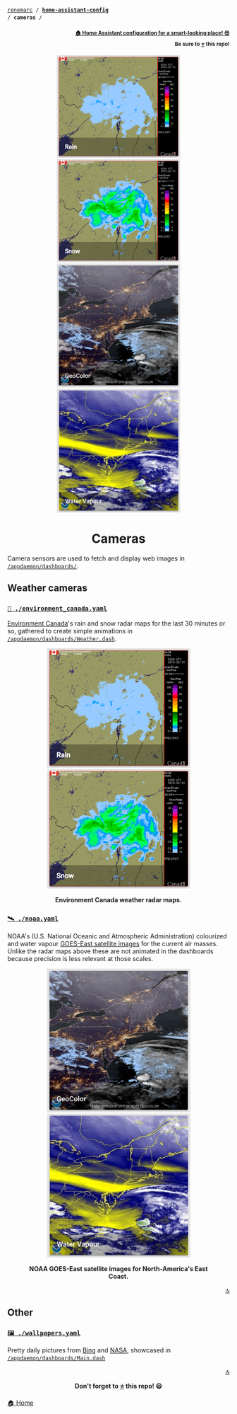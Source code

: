 <!-- Header -->
[link-profile]:https://github.com/renemarc
[link-repo]:https://github.com/renemarc/home-assistant-config

<a name="top"></a>
<code>[renemarc][link-profile] / **[home-assistant-config][link-repo]** / **cameras** /</code>

<p align="right"><sub><strong><a href="https://github.com/renemarc/home-assistant-config">🏠 Home Assistant configuration for a smart-looking place! 😎</a><br>Be sure to <a href="#" title="star">⭐️</a> this repo!</strong></sub></p>


<!-- Hero -->
<figure>
    <div align="center">
        <a href="#-environment_canadayaml"><img src="../www/screenshots/card-radar-rain.png" alt="Environment Canada rain radar map" title="Environment Canada Rain" width="280"></a>
        <a href="#-environment_canadayaml"><img src="../www/screenshots/card-radar-snow.png" alt="Environment Canada snow radar map" title="Environment Canada Snow" width="280"></a>
    </div>
    <div align="center">
        <a href="#-noaayaml" title="NOAA's GOES-East satellite images"><img src="../www/screenshots/card-satellite-geocolour.jpg" alt="NOAA GeoColour satellite image of North-America's East Coast" title="NOAA GeoColour satellite image" width="280"></a>
        <a href="#-noaayaml" title="NOAA's GOES-East satellite images"><img src="../www/screenshots/card-satellite-vapour.jpg" alt="NOAA Water Vapour satellite image of North-America's East Coast" title="NOAA Water Vapour satellite image" width="280"></a>
    </div>
</figure>


<h1 align="center">Cameras</h1>

Camera sensors are used to fetch and display web images in [`/appdaemon/dashboards/`](../appdaemon/dashboards).


## Weather cameras

### [`📡 ./environment_canada.yaml`](environment_canada.yaml)

[Environment Canada](https://weather.gc.ca/radar/)'s rain and snow radar maps for the last 30 minutes or so, gathered to create simple animations in [`/appdaemon/dashboards/Weather.dash`](../appdaemon/dashboards/Weather.dash).

<div align="center">
    <figure>
        <div>
            <img src="../www/screenshots/card-radar-rain.png" alt="Environment Canada rain radar map" title="Environment Canada Rain" width="325">
            <img src="../www/screenshots/card-radar-snow.png" alt="Environment Canada snow radar map" title="Environment Canada Snow" width="325">
        </div>
        <figcaption>
            <p><strong>Environment Canada weather radar maps.</strong></p>
        </figcaption>
    </figure>
</div>


### [`🛰 ./noaa.yaml`](noaa.yaml)

NOAA's (U.S. National Oceanic and Atmospheric Administration) colourized and water vapour [GOES-East satellite images](https://www.star.nesdis.noaa.gov/GOES/GOES16_sectors.php?sector=ne) for the current air masses. Unlike the radar maps above these are not animated in the dashboards because precision is less relevant at those scales.

<div align="center">
    <figure>
        <div>
            <img src="../www/screenshots/card-satellite-geocolour.jpg" alt="NOAA GeoColour satellite image of North-America's East Coast" title="NOAA GeoColour satellite image" width="325">
            <img src="../www/screenshots/card-satellite-vapour.jpg" alt="NOAA Water Vapour satellite image of North-America's East Coast" title="NOAA Water Vapour satellite image" width="325">
        </div>
        <figcaption>
            <p><strong>NOAA GOES-East satellite images for North-America's East Coast.</strong></p>
        </figcaption>
    </figure>
</div>

<p align="right"><a href="#top" title="Back to top">🔝</a></p>


## Other

### [`🖼 ./wallpapers.yaml`](wallpapers.yaml)

Pretty daily pictures from [Bing](https://bing.com) and [NASA](https://apod.nasa.gov/apod/astropix.html), showcased in [`/appdaemon/dashboards/Main.dash`](../appdaemon/dashboards/Main.dash) 


<!-- Footer -->
<p align="right"><a href="#top" title="Back to top">🔝</a></p>

<p align="center"><strong>Don't forget to <a href="#" title="star">⭐️</a> this repo! 😃</strong></p>

[🏠 Home][link-repo]
